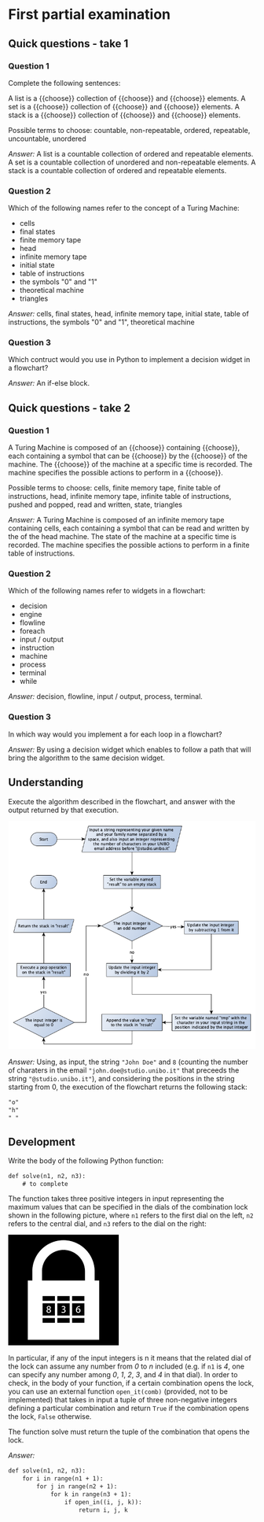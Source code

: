 # First partial examination

## Quick questions - take 1

### Question 1
Complete the following sentences:

A ​list is a {{choose}} collection of {{choose}} and {{choose}} elements. A set is a {{choose}} collection of {{choose}} and {{choose}} elements. A stack is a {{choose}} collection of {{choose}} and {{choose}} elements.

Possible terms to choose: countable, non-repeatable, ordered, repeatable, uncountable, unordered

*Answer:* A ​list is a countable collection of ordered and repeatable elements. A set is a countable collection of unordered and non-repeatable elements. A stack is a countable collection of ordered and repeatable elements.

### Question 2
Which of the following names refer to the concept of a Turing Machine:

* cells
* final states
* finite memory tape
* head
* infinite memory tape
* initial state
* table of instructions
* the symbols "0" and "1"
* theoretical machine
* triangles

*Answer:* cells, final states, head, infinite memory tape, initial state, table of instructions, the symbols "0" and "1", theoretical machine

### Question 3
Which contruct would you use in Python to implement a decision widget in a flowchart?

*Answer:* An if-else block.


## Quick questions - take 2

### Question 1
A Turing Machine is composed of an {{choose}} containing {{choose}}, each containing a symbol that can be {{choose}} by the {{choose}} of the machine. The {{choose}} of the machine at a specific time is recorded. The machine specifies the possible actions to perform in a {{choose}}.

Possible terms to choose: cells, finite memory tape, finite table of instructions, head, infinite memory tape, infinite table of instructions, pushed and popped, read and written, state, triangles
   
*Answer:* A Turing Machine is composed of an infinite memory tape containing cells, each containing a symbol that can be read and written by the of the head machine. The state of the machine at a specific time is recorded. The machine specifies the possible actions to perform in a finite table of instructions.

### Question 2
Which of the following names refer to widgets in a flowchart:

* decision
* engine
* flowline
* foreach 
* input / output
* instruction
* machine
* process
* terminal
* while

*Answer:* decision, flowline, input / output, process, terminal.

### Question 3
In which way would you implement a for each loop in a flowchart?

*Answer:* By using a decision widget which enables to follow a path that will bring the algorithm to the same decision widget.


## Understanding

Execute the algorithm described in the flowchart, and answer with the output returned by that execution.

<img src="first_partial_examination/flowchart.png"></img>

*Answer:* Using, as input, the string `"John Doe"` and `8` (counting the number of charaters in the email `"john.doe@studio.unibo.it"` that preceeds the string `"@studio.unibo.it"`), and considering the positions in the string starting from 0, the execution of the flowchart returns the following stack:

```
"o"
"h"
" "
```

## Development

Write the body of the following Python function:

```
def solve(n1, n2, n3):
    # to complete
```

The function takes three positive integers in input representing the maximum values that can be specified in the dials of the combination lock shown in the following picture, where `n1` refers to the first dial on the left, `n2` refers to the central dial, and `n3` refers to the dial on the right:

<img src="first_partial_examination/lock.png"></img>

In particular, if any of the input integers is n it means that the related dial of the lock can assume any number from *0* to *n* included (e.g. if `n1` is *4*, one can specify any number among *0*, *1*, *2*, *3*, and *4* in that dial). In order to check, in the body of your function, if a certain combination opens the lock, you can use an external function `open_it(comb)` (provided, not to be implemented) that takes in input a tuple of three non-negative integers defining a particular combination and return `True` if the combination opens the lock, `False` otherwise.

The function solve must return the tuple of the combination that opens the lock.

*Answer:*

```
def solve(n1, n2, n3):
    for i in range(n1 + 1):
        for j in range(n2 + 1):
            for k in range(n3 + 1):
                if open_in((i, j, k)):
                    return i, j, k
```